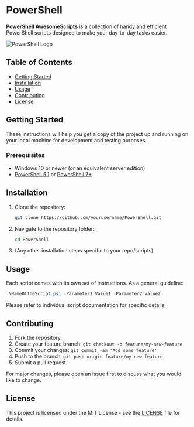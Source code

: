 # PowerShell

**PowerShell AwesomeScripts** is a collection of handy and efficient PowerShell scripts designed to make your day-to-day tasks easier.

![PowerShell Logo](link-to-logo-if-you-have-one.png)

## Table of Contents

- [Getting Started](#getting-started)
- [Installation](#installation)
- [Usage](#usage)
- [Contributing](#contributing)
- [License](#license)

## Getting Started

These instructions will help you get a copy of the project up and running on your local machine for development and testing purposes.

### Prerequisites

- Windows 10 or newer (or an equivalent server edition)
- [PowerShell 5.1](https://docs.microsoft.com/en-us/powershell/scripting/install/installing-windows-powershell?view=powershell-5.1) or [PowerShell 7+](https://docs.microsoft.com/en-us/powershell/scripting/install/installing-powershell-core-on-windows?view=powershell-7.1)

## Installation

1. Clone the repository:

   ```sh
   git clone https://github.com/yourusername/PowerShell.git
   ```

2. Navigate to the repository folder:

   ```sh
   cd PowerShell
   ```

3. (Any other installation steps specific to your repo/scripts)

## Usage

Each script comes with its own set of instructions. As a general guideline:

```powershell
.\NameOfTheScript.ps1 -Parameter1 Value1 -Parameter2 Value2
```

Please refer to individual script documentation for specific details.

## Contributing

1. Fork the repository.
2. Create your feature branch: `git checkout -b feature/my-new-feature`
3. Commit your changes: `git commit -am 'Add some feature'`
4. Push to the branch: `git push origin feature/my-new-feature`
5. Submit a pull request.

For major changes, please open an issue first to discuss what you would like to change.

## License

This project is licensed under the MIT License - see the [LICENSE](LICENSE) file for details.
